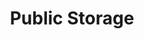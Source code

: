 ---
title: "Public Storage"
url: /queen-creek/public-storage-east-business-park-drive/
shop: storage rental
---